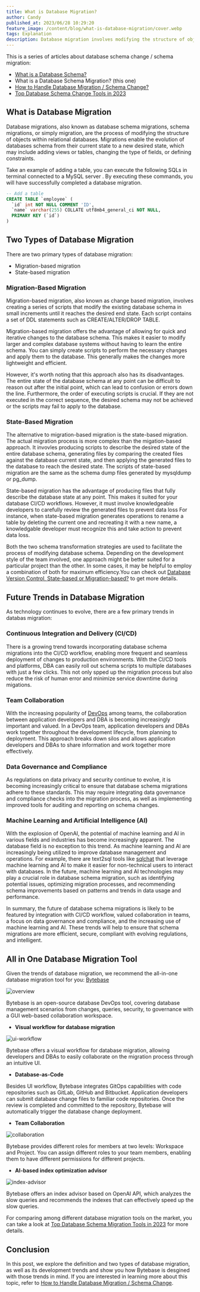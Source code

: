 ```yaml
---
title: What is Database Migration?
author: Candy
published_at: 2023/06/28 10:29:20
feature_image: /content/blog/what-is-database-migration/cover.webp
tags: Explanation
description: Database migration involves modifying the structure of objects within relational databases, evolving their schema from the current state to a new desired state. The two main schema transformation strategies are migration-based migration and state-based migration.
---
```


This is a series of articles about database schema change / schema migration:

- [What is a Database Schema?](/blog/what-is-database-schema)
- What is a Database Schema Migration? (this one)
- [How to Handle Database Migration / Schema Change?](/blog/how-to-handle-database-schema-change)
- [Top Database Schema Change Tools in 2023](/blog/top-database-schema-change-tool-evolution)

## What is Database Migration

Database migrations, also known as database schema migrations, schema migrations, or simply migration, are the process of modifying the structure of objects within relational databases. Migrations enable the evolution of databases schema from their current state to a new desired state, which may include adding views or tables, changing the type of fields, or defining constraints.

Take an example of adding a table, you can execute the following SQLs in terminal connected to a MySQL server . By executing these commands, you will have successfully completed a database migration.

```sql
-- Add a table
CREATE TABLE `employee` (
  `id` int NOT NULL COMMENT 'ID',
  `name` varchar(255) COLLATE utf8mb4_general_ci NOT NULL,
  PRIMARY KEY (`id`)
)
```

## Two Types of Database Migration

There are two primary types of database migration:

- Migration-based migration
- State-based migration

### Migration-Based Migration

Migration-based migration, also known as change based migration, involves creating a series of scripts that modify the existing database schema in small increments until it reaches the desired end state. Each script contains a set of DDL statements such as CREATE/ALTER/DROP TABLE.

Migration-based migration offers the advantage of allowing for quick and iterative changes to the database schema. This makes it easier to modify larger and complex database systems without having to learn the entire schema. You can simply create scripts to perform the necessary changes and apply them to the database. This generally makes the changes more lightweight and efficient.

However, it's worth noting that this approach also has its disadvantages. The entire state of the database schema at any point can be difficult to reason out after the initial point, which can lead to confusion or errors down the line. Furthermore, the order of executing scripts is crucial. If they are not executed in the correct sequence, the desired schema may not be achieved or the scripts may fail to apply to the database.

### State-Based Migration

The alternative to migration-based migration is the state-based migration. The actual migration process is more complex than the migation-based approach. It invovles producing scripts to describe the desired state of the entire database schema, generating files by comparing the created files against the database current state, and then applying the generated files to the database to reach the desired state. The scripts of state-based migration are the same as the schema dump files generated by mysqldump or pg_dump.

State-based migration has the advantage of producing files that fully describe the database state at any point. This makes it suited for your database CI/CD workflows. However, it must involve knowledgeable developers to carefully review the generated files to prevent data loss For instance, when state-based migration generates operations to rename a table by deleting the current one and recreating it with a new name, a knowledgable developer must recognize this and take action to prevent data loss.

Both the two schema transformation strategies are used to facilitate the process of modifying database schema. Depending on the development style of the team involved, one approach might be better suited for a particular project than the other. In some cases, it may be helpful to employ a combination of both for maximum efficiency.You can check out [Database Version Control, State-based or Migration-based?](/blog/database-version-control-state-based-vs-migration-based) to get more details.

## Future Trends in Database Migration

As technology continues to evolve, there are a few primary trends in databas migration:

### Continuous Integration and Delivery (CI/CD)

There is a growing trend towards incorporating database schema migrations into the CI/CD workflow, enabling more frequent and seamless deployment of changes to production environments. With the CI/CD tools and platforms, DBA can easily roll out schema scripts to multiple databases with just a few clicks. This not only spped up the migration process but also reduce the risk of human error and minimize service downtime during migations.

### Team Collaboration

With the increasing popularity of [DevOps](/blog/dev-sre-ops-devops-difference/#devops) among teams, the collaboration between application developers and DBA is becoming increasingly important and valued. In a DevOps team, application developers and DBAs work together throughout the development lifecycle, from planning to deployment. This approach breaks down silos and allows application developers and DBAs to share information and work together more effectively.

### Data Governance and Compliance

As regulations on data privacy and security continue to evolve, it is becoming increasingly critical to ensure that database schema migrations adhere to these standards. This may require integrating data governance and compliance checks into the migration process, as well as implementing improved tools for auditing and reporting on schema changes.

### Machine Learning and Artificial Intelligence (AI)

With the explosion of OpenAI, the potential of machine learning and AI in various fields and industries has become increasingly apparent. The database field is no exception to this trend. As machine learning and AI are increasingly being utilized to improve database management and operations. For example, there are text2sql tools like [sqlchat](https://www.sqlchat.ai/) that leverage machine learning and AI to make it easier for non-technical users to interact with databases. In the future, machine learning and AI technologies may play a crucial role in database schema migration, such as identifying potential issues, optimizing migration processes, and recommending schema improvements based on patterns and trends in data usage and performance.

In summary, the future of database schema migrations is likely to be featured by integration with CI/CD workflow, valued collaboration in teams, a focus on data governance and compliance, and the increasing use of machine learning and AI. These trends will help to ensure that schema migrations are more efficient, secure, compliant with evolving regulations, and intelligent.

## All in One Database Migration Tool

Given the trends of database migration, we recommend the all-in-one database migration tool for you: [Bytebase](https://www.bytebase.com/)

![overview](/content/blog/what-is-database-migration/overview.webp)

Bytebase is an open-source database DevOps tool, covering database management scenarios from changes, queries, security, to governance with a GUI web-based collaboration workspace.

- **Visual workflow for database migration**

![ui-workflow](/content/blog/what-is-database-migration/ui-workflow.webp)

Bytebase offers a visual workflow for database migration, allowing developers and DBAs to easily collaborate on the migration process through an intuitive UI.

- **Database-as-Code**

Besides UI workflow, Bytebase integrates GitOps capabilities with code repositories such as GitLab, GitHub and Bitbucket. Application developers can submit database change files to familiar code repositories. Once the review is completed and committed to the repository, Bytebase will automatically trigger the database change deployment.

- **Team Collaboration**

![collaboration](/content/blog/what-is-database-migration/collaboration.webp)

Bytebase provides different roles for members at two levels: Workspace and Project. You can assign different roles to your team members, enabling them to have different permissions for different projects.

- **AI-based index optimization advisor**

![index-advisor](/content/blog/what-is-database-migration/index-advisor.webp)

Bytebase offers an index advisor based on OpenAI API, which analyzes the slow queries and recommends the indexes that can effectively speed up the slow queries.

For comparing among different database migration tools on the market, you can take a look at [Top Database Schema Migration Tools in 2023](/blog/top-database-schema-change-tool-evolution/#to-sum-up) for more details.

## Conclusion

In this post, we explore the definition and two types of database migration, as well as its development trends and show you how Bytebase is desgined with those trends in mind. If you are interested in learning more about this topic, refer to [How to Handle Database Migration / Schema Change](/blog/how-to-handle-database-schema-change/).
